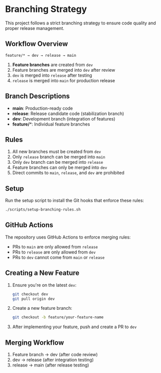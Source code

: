 # Branching Strategy

This project follows a strict branching strategy to ensure code quality and proper release management.

## Workflow Overview

```
feature/* → dev → release → main
```

1. **Feature branches** are created from `dev`
2. Feature branches are merged into `dev` after review
3. `dev` is merged into `release` after testing
4. `release` is merged into `main` for production release

## Branch Descriptions

- **main**: Production-ready code
- **release**: Release candidate code (stabilization branch)
- **dev**: Development branch (integration of features)
- **feature/***: Individual feature branches

## Rules

1. All new branches must be created from `dev`
2. Only `release` branch can be merged into `main`
3. Only `dev` branch can be merged into `release`
4. Feature branches can only be merged into `dev`
5. Direct commits to `main`, `release`, and `dev` are prohibited

## Setup

Run the setup script to install the Git hooks that enforce these rules:

```bash
./scripts/setup-branching-rules.sh
```

## GitHub Actions

The repository uses GitHub Actions to enforce merging rules:
- PRs to `main` are only allowed from `release`
- PRs to `release` are only allowed from `dev`
- PRs to `dev` cannot come from `main` or `release`

## Creating a New Feature

1. Ensure you're on the latest `dev`:
   ```bash
   git checkout dev
   git pull origin dev
   ```

2. Create a new feature branch:
   ```bash
   git checkout -b feature/your-feature-name
   ```

3. After implementing your feature, push and create a PR to `dev`

## Merging Workflow

1. Feature branch → dev (after code review)
2. dev → release (after integration testing)
3. release → main (after release testing)